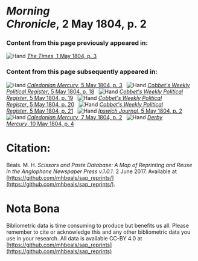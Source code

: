 # *Morning Chronicle*, 2 May 1804, p. 2  
  
### Content from this page previously appeared in:  
![Hand](http://scissorsandpaste.net/wp-content/uploads/2017/06/smallhandpointer.png) [*The Times*, 1 May 1804, p. 3](https://mhbeals.github.io/sap_html/The-Times/The-Times-1-May-1804-p-3)  
  
### Content from this page subsequently appeared in:  
![Hand](http://scissorsandpaste.net/wp-content/uploads/2017/06/smallhandpointer.png) [*Caledonian Mercury*, 5 May 1804, p. 3](https://mhbeals.github.io/sap_html/Caledonian-Mercury/Caledonian-Mercury-5-May-1804-p-3)  
![Hand](http://scissorsandpaste.net/wp-content/uploads/2017/06/smallhandpointer.png) [*Cobbet's Weekly Political Register*, 5 May 1804, p. 18](https://mhbeals.github.io/sap_html/Cobbet's-Weekly-Political-Register/Cobbet's-Weekly-Political-Register-5-May-1804-p-18)  
![Hand](http://scissorsandpaste.net/wp-content/uploads/2017/06/smallhandpointer.png) [*Cobbet's Weekly Political Register*, 5 May 1804, p. 19](https://mhbeals.github.io/sap_html/Cobbet's-Weekly-Political-Register/Cobbet's-Weekly-Political-Register-5-May-1804-p-19)  
![Hand](http://scissorsandpaste.net/wp-content/uploads/2017/06/smallhandpointer.png) [*Cobbet's Weekly Political Register*, 5 May 1804, p. 20](https://mhbeals.github.io/sap_html/Cobbet's-Weekly-Political-Register/Cobbet's-Weekly-Political-Register-5-May-1804-p-20)  
![Hand](http://scissorsandpaste.net/wp-content/uploads/2017/06/smallhandpointer.png) [*Cobbet's Weekly Political Register*, 5 May 1804, p. 21](https://mhbeals.github.io/sap_html/Cobbet's-Weekly-Political-Register/Cobbet's-Weekly-Political-Register-5-May-1804-p-21)  
![Hand](http://scissorsandpaste.net/wp-content/uploads/2017/06/smallhandpointer.png) [*Ipswich Journal*, 5 May 1804, p. 2](https://mhbeals.github.io/sap_html/Ipswich-Journal/Ipswich-Journal-5-May-1804-p-2)  
![Hand](http://scissorsandpaste.net/wp-content/uploads/2017/06/smallhandpointer.png) [*Caledonian Mercury*, 7 May 1804, p. 2](https://mhbeals.github.io/sap_html/Caledonian-Mercury/Caledonian-Mercury-7-May-1804-p-2)  
![Hand](http://scissorsandpaste.net/wp-content/uploads/2017/06/smallhandpointer.png) [*Derby Mercury*, 10 May 1804, p. 4](https://mhbeals.github.io/sap_html/Derby-Mercury/Derby-Mercury-10-May-1804-p-4)  


# Citation: 

Beals. M. H. *Scissors and Paste Database: A Map of Reprinting and Reuse in the Anglophone Newspaper Press v.1.0.1.* 2 June 2017. Available at [https://github.com/mhbeals/sap_reprints/](https://github.com/mhbeals/sap_reprints/). 

# Nota Bona

Bibliometric data is time consuming to produce but benefits us all. Please remember to cite or acknowledge this and any other bibliometric data you use in your research. All data is available CC-BY 4.0 at [https://github.com/mhbeals/sap_reprints](https://github.com/mhbeals/sap_reprints)